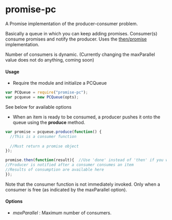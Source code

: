 promise-pc
==========

A Promise implementation of the producer-consumer problem.

Basically a queue in which you can keep adding promises. 
Consumer(s) consume promises and notify the producer. Uses the [then/promise](http://github.com/then/promise) implementation.

Number of consumers is dynamic. (Currently changing the maxParallel value does not do anything, coming soon)

#### Usage

* Require the module and initialize a PCQueue
```javascript
var PCQueue = require("promise-pc");
var pcqueue = new PCQueue(opts);
```
See below for available options

* When an item is ready to be consumed, a producer pushes it onto the queue using the **produce** method.
```javascript
var promise = pcqueue.produce(function() {
  //This is a consumer function
  
  //Must return a promise object
});

promise.then(function(result){  //Use 'done' instead of 'then' if you wish to propagate errors
//Producer is notified after a consumer consumes an item
//Results of consumption are available here
});
```
Note that the consumer function is not immediately invoked. Only when a consumer is free (as indicated by the maxParallel option).

#### Options

* *maxParallel* : Maximum number of consumers.
